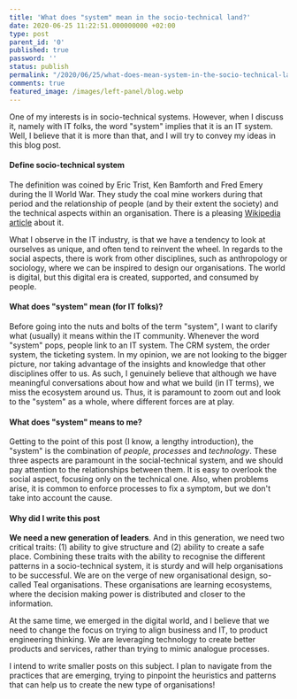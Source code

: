 ```yaml
---
title: 'What does "system" mean in the socio-technical land?'
date: 2020-06-25 11:22:51.000000000 +02:00
type: post
parent_id: '0'
published: true
password: ''
status: publish
permalink: "/2020/06/25/what-does-mean-system-in-the-socio-technical-land/"
comments: true
featured_image: /images/left-panel/blog.webp
---
```


One of my interests is in socio-technical systems. However, when I discuss it, namely with IT folks, the word "system" implies that it is an IT system. Well, I believe that it is more than that, and I will try to convey my ideas in this blog post.

#### Define socio-technical system

The definition was coined by Eric Trist, Ken Bamforth and Fred Emery during the II World War. They study the coal mine workers during that period and the relationship of people (and by their extent the society) and the technical aspects within an organisation. There is a pleasing [Wikipedia article](https://en.wikipedia.org/wiki/Sociotechnical_system) about it.

What I observe in the IT industry, is that we have a tendency to look at ourselves as unique, and often tend to reinvent the wheel. In regards to the social aspects, there is work from other disciplines, such as anthropology or sociology, where we can be inspired to design our organisations. The world is digital, but this digital era is created, supported, and consumed by people.

#### What does "system" mean (for IT folks)?

Before going into the nuts and bolts of the term "system", I want to clarify what (usually) it means within the IT community. Whenever the word "system" pops, people link to an IT system. The CRM system, the order system, the ticketing system. In my opinion, we are not looking to the bigger picture, nor taking advantage of the insights and knowledge that other disciplines offer to us. As such, I genuinely believe that although we have meaningful conversations about how and what we build (in IT terms), we miss the ecosystem around us. Thus, it is paramount to zoom out and look to the "system" as a whole, where different forces are at play.

#### What does "system" means to me?

Getting to the point of this post (I know, a lengthy introduction), the "system" is the combination of *people*, *processes* and *technology*. These three aspects are paramount in the social-technical system, and we should pay attention to the relationships between them. It is easy to overlook the social aspect, focusing only on the technical one. Also, when problems arise, it is common to enforce processes to fix a symptom, but we don't take into account the cause.

#### Why did I write this post

**We need a new generation of leaders**. And in this generation, we need two critical traits: (1) ability to give structure and (2) ability to create a safe place. Combining these traits with the ability to recognise the different patterns in a socio-technical system, it is sturdy and will help organisations to be successful. We are on the verge of new organisational design, so-called Teal organisations. These organisations are learning ecosystems, where the decision making power is distributed and closer to the information. 

At the same time, we emerged in the digital world, and I believe that we need to change the focus on trying to align business and IT, to product engineering thinking. We are leveraging technology to create better products and services, rather than trying to mimic analogue processes. 

I intend to write smaller posts on this subject. I plan to navigate from the practices that are emerging, trying to pinpoint the heuristics and patterns that can help us to create the new type of organisations!